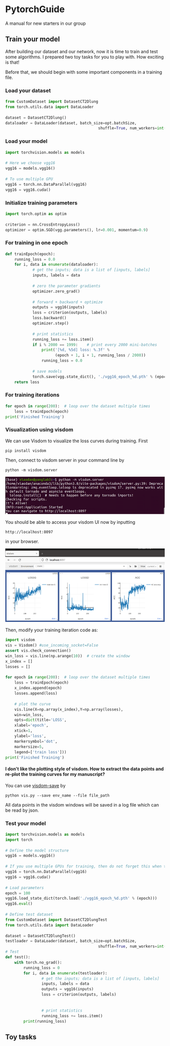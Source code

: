 # PytorchGuide

A manual for new starters in our group



## Train your model

After building our dataset and our network, now it is time to train and test some algorithms. I prepared two toy tasks for you to play with. How exciting is that!

Before that, we should begin with some important components in a training file.



### Load your dataset

```python
from CustomDataset import DatasetCT2Dlung
from torch.utils.data import DataLoader

dataset = DatasetCT2Dlung()
dataloader = DataLoader(dataset, batch_size=opt.batchSize,
                                         shuffle=True, num_workers=int(opt.workers))
```



### Load your model

```python
import torchvision.models as models

# Here we choose vgg16
vgg16 = models.vgg16()

# To use multiple GPU
vgg16 = torch.nn.DataParallel(vgg16)
vgg16 = vgg16.cuda()
```



### Initialize training parameters

```python
import torch.optim as optim

criterion = nn.CrossEntropyLoss()
optimizer = optim.SGD(vgg.parameters(), lr=0.001, momentum=0.9)
```



### For training in one epoch

```python
def trainEpoch(epoch):
    running_loss = 0.0
    for i, data in enumerate(dataloader):
            # get the inputs; data is a list of [inputs, labels]
            inputs, labels = data

            # zero the parameter gradients
            optimizer.zero_grad()

            # forward + backward + optimize
            outputs = vgg16(inputs)
            loss = criterion(outputs, labels)
            loss.backward()
            optimizer.step()

            # print statistics
            running_loss += loss.item()
            if i % 2000 == 1999:    # print every 2000 mini-batches
                print('[%d, %5d] loss: %.3f' %
                      (epoch + 1, i + 1, running_loss / 2000))
                running_loss = 0.0
            
            # save models
            torch.save(vgg.state_dict(), './vgg16_epoch_%d.pth' % (epoch))
	return loss
```



### For training iterations

```python
for epoch in range(200):  # loop over the dataset multiple times
	loss = trainEpoch(epoch)
print('Finished Training')
```



### Visualization using visdom

We can use Visdom to visualize the loss curves during training. First

```
pip install visdom
```

Then, connect to visdom server in your command line by 

```
python -m visdom.server
```

![avatar](images/visdom.png)

You should be able to access your visdom UI now by inputting

```
http://localhost:8097
```

in your browser.

![avatar](images/visdom2.png)

Then, modify your training iteration code as:

```python
import visdom
vis = Visdom() #use_incoming_socket=False
assert vis.check_connection()
win_loss = vis.line(np.arange(10))  # create the window
x_index = []
losses = []

for epoch in range(200):  # loop over the dataset multiple times
	loss = trainEpoch(epoch)
    x_index.append(epoch)
    losses.append(loss)
  
    # plot the curve
    vis.line(X=np.array(x_index),Y=np.array(losses),
    win=win_loss,
    opts=dict(title='LOSS',
    xlabel='epoch',
    xtick=1,
    ylabel='loss',
    markersymbol='dot',
    markersize=5,
    legend=['train loss']))
print('Finished Training')
```

#### I don't like the plotting style of visdom. How to extract the data points and re-plot the training curves for my manuscript?
You can use [visdom-save](https://github.com/theevann/visdom-save) by 
```
python vis.py --save env_name --file file_path
```
All data points in the visdom windows will be saved in a log file which can be read by json.



### Test your model

```python
import torchvision.models as models
import torch

# Define the model structure
vgg16 = models.vgg16()

# If you use multiple GPUs for training, then do not forget this when testing
vgg16 = torch.nn.DataParallel(vgg16)
vgg16 = vgg16.cuda()

# Load parameters
epoch = 100
vgg16.load_state_dict(torch.load('./vgg16_epoch_%d.pth' % (epoch)))
vgg16.eval()

# Define test dataset
from CustomDataset import DatasetCT2DlungTest
from torch.utils.data import DataLoader

dataset = DatasetCT2DlungTest()
testloader = DataLoader(dataset, batch_size=opt.batchSize,
                                         shuffle=True, num_workers=int(opt.workers))
# Test
def test():
    with torch.no_grad():
        running_loss = 0
        for i, data in enumerate(testloader):
                # get the inputs; data is a list of [inputs, labels]
                inputs, labels = data
                outputs = vgg16(inputs)
                loss = criterion(outputs, labels)


                # print statistics
                running_loss += loss.item()
		print(running_loss)
```



## Toy tasks
